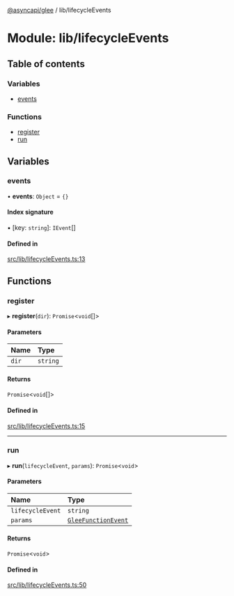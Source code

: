 [@asyncapi/glee](../README.md) / lib/lifecycleEvents

# Module: lib/lifecycleEvents

## Table of contents

### Variables

- [events](lib_lifecycleEvents.md#events)

### Functions

- [register](lib_lifecycleEvents.md#register)
- [run](lib_lifecycleEvents.md#run)

## Variables

### events

• **events**: `Object` = `{}`

#### Index signature

▪ [key: `string`]: `IEvent`[]

#### Defined in

[src/lib/lifecycleEvents.ts:13](https://github.com/fmvilas/glee/blob/5924dda/src/lib/lifecycleEvents.ts#L13)

## Functions

### register

▸ **register**(`dir`): `Promise`<`void`[]\>

#### Parameters

| Name | Type |
| :------ | :------ |
| `dir` | `string` |

#### Returns

`Promise`<`void`[]\>

#### Defined in

[src/lib/lifecycleEvents.ts:15](https://github.com/fmvilas/glee/blob/5924dda/src/lib/lifecycleEvents.ts#L15)

___

### run

▸ **run**(`lifecycleEvent`, `params`): `Promise`<`void`\>

#### Parameters

| Name | Type |
| :------ | :------ |
| `lifecycleEvent` | `string` |
| `params` | [`GleeFunctionEvent`](lib.md#gleefunctionevent) |

#### Returns

`Promise`<`void`\>

#### Defined in

[src/lib/lifecycleEvents.ts:50](https://github.com/fmvilas/glee/blob/5924dda/src/lib/lifecycleEvents.ts#L50)
